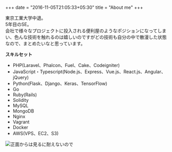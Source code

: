 +++
date = "2016-11-05T21:05:33+05:30"
title = "About me"
+++

東京工業大学中退。  
5年目のSE。  
会社で様々なプロジェクトに投入される便利屋のようなポジションになってしまい、色んな技術を触れるのは嬉しいのですがどの技術も自分の中で散漫した状態なので、まとめたいなと思っています。

**スキルセット**  
- PHP(Laravel、Phalcon、Fuel、Cake、Codeigniter)  
- JavaScript・Typescript(Node.js、Express、Vue.js、React.js、Angular、jQuery)
- Python(Flask、Django、Keras、TensorFlow)
- Go
- Ruby(Rails)
- Solidity
- MySQL
- MongoDB
- Nginx
- Vagrant
- Docker
- AWS(VPS、EC2、S3)



![正面からは見るに耐えないので][1]


[1]: /img/about.png
